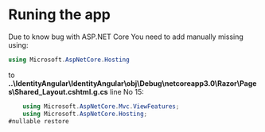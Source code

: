 ﻿# Runing the app

Due to know bug with ASP.NET Core You need to add manually missing using:
```csharp
using Microsoft.AspNetCore.Hosting
```

to **..\IdentityAngular\IdentityAngular\obj\Debug\netcoreapp3.0\Razor\Pages\Shared\_Layout.cshtml.g.cs** line No 15:

```csharp
    using Microsoft.AspNetCore.Mvc.ViewFeatures;
    using Microsoft.AspNetCore.Hosting;
#nullable restore
```